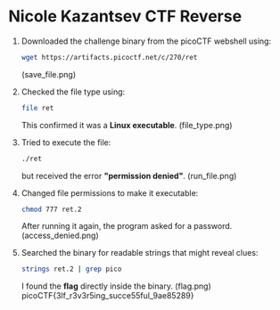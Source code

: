 # Nicole Kazantsev CTF Reverse

1. Downloaded the challenge binary from the picoCTF webshell using:  
   ```bash
   wget https://artifacts.picoctf.net/c/270/ret
   ``` 
   (save_file.png)

2. Checked the file type using:
   ```bash
   file ret
   ```
   This confirmed it was a **Linux executable**.
   (file_type.png)

3. Tried to execute the file:
   ```bash
   ./ret
   ```
   but received the error **"permission denied"**.
   (run_file.png)

4. Changed file permissions to make it executable:
   ```bash
   chmod 777 ret.2
   ```
   After running it again, the program asked for a password.
   (access_denied.png)

5. Searched the binary for readable strings that might reveal clues:
   ```bash
   strings ret.2 | grep pico
   ```
   I found the **flag** directly inside the binary.
   (flag.png)
   picoCTF{3lf_r3v3r5ing_succe55ful_9ae85289}

